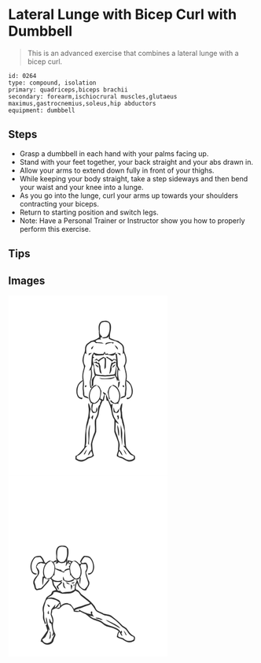 # Lateral Lunge with Bicep Curl with Dumbbell
> This is an advanced exercise that combines a lateral lunge with a bicep curl.

``` 
id: 0264 
type: compound, isolation 
primary: quadriceps,biceps brachii 
secondary: forearm,ischiocrural muscles,glutaeus maximus,gastrocnemius,soleus,hip abductors 
equipment: dumbbell 
``` 

## Steps

 - Grasp a dumbbell in each hand with your palms facing up.
 - Stand with your feet together, your back straight and your abs drawn in.
 - Allow your arms to extend down fully in front of your thighs.
 - While keeping your body straight, take a step sideways and then bend your waist and your knee into a lunge.
 - As you go into the lunge, curl your arms up towards your shoulders contracting your biceps.
 - Return to starting position and switch legs.
 - Note: Have a Personal Trainer or Instructor show you how to properly perform this exercise.

## Tips


## Images

<svg width="324" height="275pt" viewBox="0 0 243 275" xmlns="http://www.w3.org/2000/svg"><g fill="#FFF"><path d="M0 0h243v275H0V0m143.31 39.37c-6.07 2.46-5.86 10.33-4.87 15.73-.51 3.02.53 6 .25 9.02-3.87 2.98-8.55 4.67-13.25 5.83-2.32 2.49-6.08 3.7-7.27 7.15-1.62 3.24-.29 7.07-1.92 10.3-1.62 4.02-3.05 8.27-2.95 12.65.43 3.99 3.41 7.77 1.77 11.87-1.77 5.61-2.64 11.56-1.56 17.4-8.96 4.24-12.15 16.94-7.32 25.33 1.31 2.33 3.99 3.02 6.39 3.62.24-.51.71-1.53.95-2.04-1.95-.42-4.35-.27-5.65-2.08-3.19-4.09-2.47-9.79-1.31-14.49 1.01-4.05 4.24-6.82 7.43-9.22.55 4.91-1.18 9.79-.17 14.68.78 3.22-.85 7.5 2.28 9.77 2.08 1.15 4.42 1.74 6.68 2.43-.8-3.06-4.23-3.29-6.61-4.54-.09-3.12-.28-6.23-.86-9.3-.71-3.48.66-6.95.25-10.44-.43-3.98-1.31-7.96-.97-11.98.39-4.63 1.96-9.03 3.13-13.5-4.36-5.74-2.5-13.18-.52-19.43.53.36 1.59 1.1 2.13 1.47-.2-5.05-1.81-11.68 3.14-15.02 2.56-1.98 6.03-5.14 9.36-3.5.66.62 1.32 1.25 1.99 1.87 4.02-.44 7.99.39 11.97.77-2.11-1.83-4.85-2.23-7.56-2.1-1.6-.29-4.01.63-4.63-1.46l-.24-.81c2.4-1.62 5.24-2.83 8.16-1.72-.25-.66-.76-1.98-1.02-2.64 1.09-.59 2.18-1.17 3.26-1.78-1.75-1.77-4.03-3.57-4.02-6.31-.02-5.04-1.05-10.89 2.53-15.04 3.45-1.79 8.19-1.95 11.35.47 1.41 2.63 1.01 5.85 1.12 8.75-.34 4.43-1.21 9.74-5.37 12.22-2.2.52-4.61.3-6.55 1.64 3.14 1.32 6.36.35 9.4-.62.3-.46.88-1.37 1.18-1.83.08.98.23 2.93.31 3.9 3.05 1.61 6.37 2.61 9.72 3.41 3.69 1.66 7.36 3.6 10.09 6.68 2.43 3.96 1.26 8.85 1.14 13.24.46-.43 1.38-1.28 1.83-1.71 2.48 6.17 4.08 13.79-.23 19.56 1.51 5.67 3.63 11.38 3.14 17.34-.22 4.2-1.53 8.36-.84 12.57.99 5.12-.99 10.16-.75 15.3-2.38 1.24-5.79 1.5-6.62 4.53 2.27-.68 4.6-1.27 6.69-2.43 3.14-2.25 1.48-6.54 2.28-9.76 1.02-4.89-.74-9.76-.16-14.68 3.17 2.38 6.37 5.14 7.4 9.16 1.16 4.68 1.9 10.34-1.21 14.46-1.27 1.89-3.71 1.76-5.69 2.12.21.52.64 1.56.85 2.07 6.56-.38 9.13-7.61 8.75-13.24-.63-6.26-3.45-13.07-9.61-15.68.61-4.16.7-8.44-.3-12.55-.81-3.77-2.8-7.73-.95-11.53 2.88-5.8.75-12.31-1.53-17.92-1.59-3.2-.28-6.99-1.89-10.21-1.17-3.47-4.98-4.67-7.28-7.21-1.58-.46-3.18-.87-4.77-1.27-2.7-1.34-5.58-2.28-8.38-3.38-.6-3.96.1-7.85 1.08-11.68.59-4.38 1.19-10.22-2.89-13.15-2.92-2.3-6.91-1.8-10.28-1.06m5.67 33.42c-.17.63-.5 1.89-.67 2.53 2.88-2.13 6.41-2.55 9.86-2.94.42.37 1.28 1.1 1.71 1.46.41-.75.81-1.5 1.22-2.26-2.28 0-4.56.12-6.83-.09-1.79.3-3.56.72-5.29 1.3m-22.01 9.51c2.3-.85 2.48-3.63 3.27-5.59-1.23 1.63-4.74 3.22-3.27 5.59m35.42-6.3c1.36 2.5 2.75 5.06 5.03 6.85.33-3.3-2.56-5.33-5.03-6.85m-15.2 9.94c-.73 1.13-1.45 2.26-2.18 3.39-4.87-.07-10.04.66-14.33-2.22-.94 1.83-2.87 3.19-2.99 5.38-.67 5.05-.83 10.14-.96 15.22-1.1 2.5-2.57 4.83-3.65 7.34.95-.52 1.9-1.04 2.84-1.57 1.32 6.36-.24 12.77-1.48 19 .18 2.88.44 5.75.9 8.6.55-.13 1.64-.38 2.19-.51-4.94 6.59-6.4 16.41-1.39 23.37-.33.12-1.01.36-1.35.47l3.33-.2a15.042 15.042 0 0 0-1.01 8.46c-.73 2.56.5 4.72 2.11 6.61 2.08-.17 4.9.1 5.91-2.21 1.52-2.04.79-4.59.22-6.82-.99 2.23-1.26 4.66-1.64 7.04-1.48.24-3.22.96-4.21-.66-2.65-3.28-.06-7.56-.36-11.29 4.76.58 8.54-2.78 10.47-6.84.74.74 1.49 1.48 2.25 2.22-.63 1.16-1.24 2.32-1.86 3.48 0 .57-.01 1.73-.01 2.31-4.19 2.95-2.39 8.31-3.57 12.59-.39 3.98-2.75 7.28-4.16 10.9-.84 5.98.82 12.05-.23 18-2.25 5.57-4.17 11.29-5.58 17.14-.88 3.43.83 7.07.03 10.39-2.7 1.97-3.9 5.07-4.82 8.17 2.55-1.43 3.5-4.24 4.8-6.65.89 2.27 3.62 5.55 1.15 7.71-2.61 1.59-6.1 1.15-8.42 3.31-4.19 3.57-10.82 4.01-15.01.18.2-1.21.4-2.42.61-3.63 7.89-1.74 10.19-10.47 15.78-15.28-.66.07-1.98.21-2.64.27 2.22-5.61 1.01-11.77 1.3-17.64-.59-5.88.75-11.66 2.72-17.15 1.11-2.65.57-5.95 2.82-8.04-.78-4.62-.48-9.4 1.25-13.77-1.44-2.93-1.5-6.49-3.75-9-.29 1.71-.28 3.42.02 5.11 1.88 9.34-.88 18.75-3.15 27.77-.53 3.96-.88 7.95-1.44 11.91-1.06 7.78.04 15.75-1.91 23.43-3.93 4.6-7.45 9.82-13.12 12.47-.07 1.7-.15 3.39-.22 5.1 2.54 1.72 5.39 3.49 8.59 3.31 4.29.14 7.85-2.58 11.3-4.75 3.04-.94 6.35-1.52 8.44-4.19-2.21-5.83-2.32-12.05-2.62-18.18 1-6.31 4.22-12 6.14-18.01.4-6-.47-12.03.04-18.03.34-1.6 1.42-2.9 2.06-4.37 2.38-4.29 1.83-9.39 3.3-13.95 1.2-3.67 2.55-7.29 4.23-10.76.49-.11 1.46-.32 1.95-.43.43-3.14 1.4-6.18 1.49-9.36l2.06-.03c-.9 3.11.32 6.17.67 9.26.82.26 1.64.53 2.46.8 1.47 3.65 2.94 7.3 3.99 11.1 1.41 5.83 1.52 12.23 5.4 17.15.29 6.2-.35 12.42.01 18.61 1.32 4.52 3.39 8.8 4.93 13.25 1.78 4.04 1.1 8.55.68 12.8.84 3.8-2.2 7.03-1.83 10.89 2.34 1.84 5.23 2.56 8.01 3.44 2.92 1.78 5.76 3.88 9.18 4.61 3.63.58 7.63-.44 10.31-3 .55-1.82.34-3.87-.29-5.65-2.41-1.63-5.2-2.87-6.93-5.33-2.57-3.44-6.56-6.34-6.5-11.07-.78-9.91-.72-19.91-2.19-29.77-1.42-6.72-3.69-13.32-3.64-20.26-1.27-4.55.8-8.99.36-13.57-2.74 2.03-2.65 5.77-3.78 8.72 1.49 4.42 1.86 9.08 1.27 13.71 2.28 2.07 1.78 5.28 2.66 7.95 1.26 3.69 2.18 7.49 3.13 11.27-.22 7.8-1.17 15.79.7 23.47-.62-.01-1.85-.04-2.47-.05 3.5 3.31 6.14 7.34 9.03 11.16 1.56 2.28 4.22 3.22 6.72 4.06.24 1.05.5 2.1.64 3.18-1.6 2.73-5.17 3.26-8.06 3.15-5.16-.33-8.44-5.15-13.66-5.42-4.23-.85-2.03-5.96-.56-8.4 1.36 2.34 2.17 5.22 4.77 6.57-.79-3.34-2.56-6.28-5.03-8.63.02-1.73.4-3.42.6-5.13.76-4.94-1.89-9.45-2.99-14.13-.79-4.04-3.74-7.5-3.35-11.76.11-3.7.48-7.38.32-11.08 1.36 1.24 2.8 2.49 4.71 2.72-2.54-4.26-6.6-7.63-7.9-12.58-2.24-5.63-1.89-11.72-1.58-17.64-.62.3-1.87.88-2.49 1.18-2.65-5.44-5.32-10.87-7.54-16.5-1.32-.9-2.66-1.79-4-2.68-.21.22-.63.67-.84.9.79 1.02 1.58 2.05 2.38 3.09a17.328 17.328 0 0 0-2.26 7.69c-1.34-.72-2.68-1.41-4.04-2.08.77-3.65 1.24-7.37 1.81-11.06-1.6-3.23-2.36-7.86-6.51-8.78-3.18-1.66-6.23.91-8.04 3.36-1.96-2.79-1.75-6.29-1.85-9.54 1.91-5.4 2.87-11.31 1.5-16.96-.81-2.99.87-5.82 1.54-8.66.88 1.72 1.98 3.48 1.71 5.51-.2 3.95.47 7.84 1.44 11.65-1.74 2.27-4.6 4.17-4.51 7.34.01 3.1-.03 6.2-.18 9.3.62-.51 1.88-1.53 2.5-2.04-.08-5.2.27-10.81 3.95-14.88 9.5 1.71 19.26 1.5 28.77-.03 1.78 2.77 3.09 5.8 3.94 8.98.23-.73.67-2.19.89-2.91.15.44.43 1.34.58 1.79.77 1.99 2.29-1.47.88-1.92-1.2-4.82-1.75-9.85-.76-14.76.93.58 1.87 1.15 2.82 1.72-1.04-2.58-2.54-4.94-3.65-7.47-.12-6.18-.36-12.4-1.56-18.48-.59.01-1.76.05-2.35.07l1.02-2.41c-3.66 2.25-7.83 3.11-12.09 3.11 0-.32.01-.97.01-1.29-1.09.2-2.18.37-3.27.51-.69-1.04-1.24-2.16-1.83-3.26m-24.28 2.72c-.07 1-.13 2.01-.2 3.01 1.66-1.32 3.35-2.61 4.94-4.01-1.59.28-3.17.62-4.74 1m43.42-1c1.61 1.41 3.32 2.7 5 4.03l-.27-3.05c-1.57-.37-3.15-.7-4.73-.98m-27.82 38.3c1.3.61 2.62 1.14 3.95 1.69 6.83-.34 14.3 1.46 20.39-2.61-.2-.15-.6-.45-.8-.59-7.6 2.4-15.69 2.78-23.54 1.51m29.37 6.67c-.03 2.89-.35 5.76-.52 8.64 2.87-2.42 2.37-6.67 3.17-9.99-.96.32-1.84.77-2.65 1.35m-7.91 3.8c-1.63.91-3.39 1.63-4.88 2.77-2 2.43-2.45 5.66-3.47 8.55 1.04 3.16 1.46 6.47 1.86 9.76.58.32 1.74.97 2.32 1.29-3.07-6.91-3.99-16.62 3.1-21.43 9.33 3.08 13.04 15.19 8.92 23.61-1.04 2.21-3.57 2.71-5.72 3.17-1.95-1.31-3.94-2.63-5.29-4.6-.43.54-.85 1.08-1.27 1.64 2.82 3.02 6.64 5 10.84 3.69.41.23 1.24.69 1.66.93.05-.8.11-1.58.17-2.37 3.13-4.77 3.52-10.94 1.64-16.26-1.43-4.76-4.68-9.72-9.88-10.75m-43.19 2.42c1.4 2.94 4.33-1.89 1.26-2.06-.32.52-.94 1.55-1.26 2.06m60.44 0c-.31-.51-.93-1.54-1.24-2.06-3.08.14-.18 4.99 1.24 2.06m-16.47 31.68c-.45 2.47-.27 4.98.17 7.44 2.04.65 4.6 2.24 6.55.47 1.91-1.42 1.6-3.93 1.78-6.02-1.26 2.06-2.61 4.07-4.15 5.94-3.45-1.16-3.16-5.03-4.35-7.83m-34.02 15.44c.44 1.26 1.18 2.38 1.85 3.53.22-2.34 1.68-4.8.62-7.1-.93 1.1-1.84 2.25-2.47 3.57m39.08-2.17c.32.57.96 1.71 1.27 2.29.01.89.01 2.68.02 3.57 2.32-1.86 2.07-4.53.94-7-.56.28-1.67.85-2.23 1.14m-43.63 26.15c.09 5.19.86 10.44-.4 15.56.47.83.95 1.67 1.43 2.5-.38-6.36 1.16-12.62.83-18.98-.13-4.06 1.1-8.03.68-12.08-1.57 4.15-2.1 8.62-2.54 13m44.19-12.76c.02 3.66.77 7.24 1.02 10.88.2 2.15.23 4.43 1.57 6.27.66-5.71.18-12.04-2.59-17.15m5.07.03c.32 6.29.51 12.59.69 18.89 1.1 4.04 1.4 8.16 1.41 12.34 1.27-4.72-.08-9.62.44-14.43.58-5.75-.87-11.35-2.54-16.8m-56.16 45.11c.38-.07 1.15-.22 1.53-.29 1.26-2.38 2.55-4.75 3.36-7.33-2.16 2.17-3.7 4.83-4.89 7.62m60.61-7.81c1.05 3.08 2.49 6.12 4.85 8.43-.95-3.13-2.4-6.2-4.85-8.43z"/><path d="M129.26 93.28c.41-1.3.86-2.58 1.38-3.84.68.55 2.05 1.67 2.74 2.23 4.19.38 8.38-.35 12.54-.81.48-.71 1.42-2.13 1.9-2.84.07.72.2 2.16.27 2.89 3.7-.71 7.32.06 10.71 1.58-.15-.19-.47-.56-.63-.75 2.22.49 3.8-.95 5.25-2.38 1.12 2.85 1.09 5.96 1.4 8.96-2.06-1.11-4.32-2.27-5.65.38-1.8-1.31-3.66-2.55-5.76-3.3-.4-.37-1.19-1.11-1.59-1.48-.77.04-2.3.11-3.07.15 3.22 2.36 7.15 3.82 9.52 7.19 1.06-1.07 2.15-2.1 3.24-3.15.82.35 2.46 1.04 3.28 1.38l.04 2.51c-1.97-1.4-3.63-.94-4.9.96l-1.99-.8c-2.59 5.68-2.42 12.03-3.72 18.04 2.92-2.86 4.12-7.26 3.29-11.24.67-1.37 1.3-2.76 1.9-4.16 1.69-.85 3.35-1.75 5.05-2.59.15 1.82.11 3.66.28 5.49 1.1 1.62 2.93 3.22 2.07 5.38-.98 4.06-.85 8.21-.38 12.34l-1.83-2.63c-.23-5.01 1.61-10.23-.01-15.14-.4 4.18-.82 8.36-2.2 12.36-4.6 1.8-9.61 1.18-14.41 1.83-4.75-.7-9.74.02-14.26-1.9-2.34-5.61-1.92-11.91-4.05-17.58-.65-2.03-.33-4.19-.39-6.28.49-.34 1.47-1.02 1.96-1.37-.5-.36-1.49-1.07-1.98-1.43m8.01 5.66c-.77-.85-1.54-1.69-2.34-2.52-1.24.94-2.46 1.9-3.67 2.88.98-.23 2.93-.7 3.91-.94 1.08.94 2.16 1.9 3.23 2.85 1.72-2.74 4.67-4.12 7.32-5.78.29.18.88.53 1.17.7 1.34 5.34-.58 11.07.14 16.58.65-.96 1.31-1.93 1.97-2.89-.05-4.68.5-9.37.07-14.05-1.28-.61-2.52-1.29-3.83-1.84-2.77 1.48-5.53 3.02-7.97 5.01m-7.06 3.2l.49.63c2.55-.12 4.77 1.17 7.02 2.17 1.24 4.21 1.03 8.67 2.28 12.88.82.66 1.64 1.32 2.47 1.99-.46-3.9-2.04-7.65-1.68-11.62-.71-1.95-1.43-3.9-2.13-5.85-.82.19-1.63.38-2.44.57l-1.32-2.04c-1.56.46-3.12.89-4.69 1.27m28.48 8.33c2.24-1.12 4.03-2.94 4.89-5.31-2.31 1.02-4.47 2.63-4.89 5.31m-25.97-5.05c1.29 2.01 2.79 4.39 5.51 4.32-1.29-2.06-3.08-3.78-5.51-4.32zM126.17 160.96c-4.14-8.46-.35-20.6 9.05-23.63 3.72 3.05 6.14 7.77 5.17 12.66.02 5.9-3.2 11.47-8.49 14.15-2.16-.47-4.7-.95-5.73-3.18z"/></g><g fill="#333"><path d="M143.31 39.37c3.37-.74 7.36-1.24 10.28 1.06 4.08 2.93 3.48 8.77 2.89 13.15-.98 3.83-1.68 7.72-1.08 11.68 2.8 1.1 5.68 2.04 8.38 3.38 1.59.4 3.19.81 4.77 1.27 2.3 2.54 6.11 3.74 7.28 7.21 1.61 3.22.3 7.01 1.89 10.21 2.28 5.61 4.41 12.12 1.53 17.92-1.85 3.8.14 7.76.95 11.53 1 4.11.91 8.39.3 12.55 6.16 2.61 8.98 9.42 9.61 15.68.38 5.63-2.19 12.86-8.75 13.24-.21-.51-.64-1.55-.85-2.07 1.98-.36 4.42-.23 5.69-2.12 3.11-4.12 2.37-9.78 1.21-14.46-1.03-4.02-4.23-6.78-7.4-9.16-.58 4.92 1.18 9.79.16 14.68-.8 3.22.86 7.51-2.28 9.76-2.09 1.16-4.42 1.75-6.69 2.43.83-3.03 4.24-3.29 6.62-4.53-.24-5.14 1.74-10.18.75-15.3-.69-4.21.62-8.37.84-12.57.49-5.96-1.63-11.67-3.14-17.34 4.31-5.77 2.71-13.39.23-19.56-.45.43-1.37 1.28-1.83 1.71.12-4.39 1.29-9.28-1.14-13.24-2.73-3.08-6.4-5.02-10.09-6.68-3.35-.8-6.67-1.8-9.72-3.41-.08-.97-.23-2.92-.31-3.9-.3.46-.88 1.37-1.18 1.83-3.04.97-6.26 1.94-9.4.62 1.94-1.34 4.35-1.12 6.55-1.64 4.16-2.48 5.03-7.79 5.37-12.22-.11-2.9.29-6.12-1.12-8.75-3.16-2.42-7.9-2.26-11.35-.47-3.58 4.15-2.55 10-2.53 15.04-.01 2.74 2.27 4.54 4.02 6.31-1.08.61-2.17 1.19-3.26 1.78.26.66.77 1.98 1.02 2.64-2.92-1.11-5.76.1-8.16 1.72l.24.81c.62 2.09 3.03 1.17 4.63 1.46 2.71-.13 5.45.27 7.56 2.1-3.98-.38-7.95-1.21-11.97-.77-.67-.62-1.33-1.25-1.99-1.87-3.33-1.64-6.8 1.52-9.36 3.5-4.95 3.34-3.34 9.97-3.14 15.02-.54-.37-1.6-1.11-2.13-1.47-1.98 6.25-3.84 13.69.52 19.43-1.17 4.47-2.74 8.87-3.13 13.5-.34 4.02.54 8 .97 11.98.41 3.49-.96 6.96-.25 10.44.58 3.07.77 6.18.86 9.3 2.38 1.25 5.81 1.48 6.61 4.54-2.26-.69-4.6-1.28-6.68-2.43-3.13-2.27-1.5-6.55-2.28-9.77-1.01-4.89.72-9.77.17-14.68-3.19 2.4-6.42 5.17-7.43 9.22-1.16 4.7-1.88 10.4 1.31 14.49 1.3 1.81 3.7 1.66 5.65 2.08-.24.51-.71 1.53-.95 2.04-2.4-.6-5.08-1.29-6.39-3.62-4.83-8.39-1.64-21.09 7.32-25.33-1.08-5.84-.21-11.79 1.56-17.4 1.64-4.1-1.34-7.88-1.77-11.87-.1-4.38 1.33-8.63 2.95-12.65 1.63-3.23.3-7.06 1.92-10.3 1.19-3.45 4.95-4.66 7.27-7.15 4.7-1.16 9.38-2.85 13.25-5.83.28-3.02-.76-6-.25-9.02-.99-5.4-1.2-13.27 4.87-15.73z"/><path d="M148.98 72.79c1.73-.58 3.5-1 5.29-1.3 2.27.21 4.55.09 6.83.09-.41.76-.81 1.51-1.22 2.26-.43-.36-1.29-1.09-1.71-1.46-3.45.39-6.98.81-9.86 2.94.17-.64.5-1.9.67-2.53zM126.97 82.3c-1.47-2.37 2.04-3.96 3.27-5.59-.79 1.96-.97 4.74-3.27 5.59zM162.39 76c2.47 1.52 5.36 3.55 5.03 6.85-2.28-1.79-3.67-4.35-5.03-6.85zM147.19 85.94c.59 1.1 1.14 2.22 1.83 3.26 1.09-.14 2.18-.31 3.27-.51 0 .32-.01.97-.01 1.29 4.26 0 8.43-.86 12.09-3.11l-1.02 2.41c.59-.02 1.76-.06 2.35-.07 1.2 6.08 1.44 12.3 1.56 18.48 1.11 2.53 2.61 4.89 3.65 7.47-.95-.57-1.89-1.14-2.82-1.72-.99 4.91-.44 9.94.76 14.76 1.41.45-.11 3.91-.88 1.92-.15-.45-.43-1.35-.58-1.79-.22.72-.66 2.18-.89 2.91-.85-3.18-2.16-6.21-3.94-8.98-9.51 1.53-19.27 1.74-28.77.03-3.68 4.07-4.03 9.68-3.95 14.88-.62.51-1.88 1.53-2.5 2.04.15-3.1.19-6.2.18-9.3-.09-3.17 2.77-5.07 4.51-7.34-.97-3.81-1.64-7.7-1.44-11.65.27-2.03-.83-3.79-1.71-5.51-.67 2.84-2.35 5.67-1.54 8.66 1.37 5.65.41 11.56-1.5 16.96.1 3.25-.11 6.75 1.85 9.54 1.81-2.45 4.86-5.02 8.04-3.36 4.15.92 4.91 5.55 6.51 8.78-.57 3.69-1.04 7.41-1.81 11.06 1.36.67 2.7 1.36 4.04 2.08.15-2.72.91-5.33 2.26-7.69-.8-1.04-1.59-2.07-2.38-3.09.21-.23.63-.68.84-.9 1.34.89 2.68 1.78 4 2.68 2.22 5.63 4.89 11.06 7.54 16.5.62-.3 1.87-.88 2.49-1.18-.31 5.92-.66 12.01 1.58 17.64 1.3 4.95 5.36 8.32 7.9 12.58-1.91-.23-3.35-1.48-4.71-2.72.16 3.7-.21 7.38-.32 11.08-.39 4.26 2.56 7.72 3.35 11.76 1.1 4.68 3.75 9.19 2.99 14.13-.2 1.71-.58 3.4-.6 5.13 2.47 2.35 4.24 5.29 5.03 8.63-2.6-1.35-3.41-4.23-4.77-6.57-1.47 2.44-3.67 7.55.56 8.4 5.22.27 8.5 5.09 13.66 5.42 2.89.11 6.46-.42 8.06-3.15-.14-1.08-.4-2.13-.64-3.18-2.5-.84-5.16-1.78-6.72-4.06-2.89-3.82-5.53-7.85-9.03-11.16.62.01 1.85.04 2.47.05-1.87-7.68-.92-15.67-.7-23.47-.95-3.78-1.87-7.58-3.13-11.27-.88-2.67-.38-5.88-2.66-7.95.59-4.63.22-9.29-1.27-13.71 1.13-2.95 1.04-6.69 3.78-8.72.44 4.58-1.63 9.02-.36 13.57-.05 6.94 2.22 13.54 3.64 20.26 1.47 9.86 1.41 19.86 2.19 29.77-.06 4.73 3.93 7.63 6.5 11.07 1.73 2.46 4.52 3.7 6.93 5.33.63 1.78.84 3.83.29 5.65-2.68 2.56-6.68 3.58-10.31 3-3.42-.73-6.26-2.83-9.18-4.61-2.78-.88-5.67-1.6-8.01-3.44-.37-3.86 2.67-7.09 1.83-10.89.42-4.25 1.1-8.76-.68-12.8-1.54-4.45-3.61-8.73-4.93-13.25-.36-6.19.28-12.41-.01-18.61-3.88-4.92-3.99-11.32-5.4-17.15-1.05-3.8-2.52-7.45-3.99-11.1-.82-.27-1.64-.54-2.46-.8-.35-3.09-1.57-6.15-.67-9.26l-2.06.03c-.09 3.18-1.06 6.22-1.49 9.36-.49.11-1.46.32-1.95.43-1.68 3.47-3.03 7.09-4.23 10.76-1.47 4.56-.92 9.66-3.3 13.95-.64 1.47-1.72 2.77-2.06 4.37-.51 6 .36 12.03-.04 18.03-1.92 6.01-5.14 11.7-6.14 18.01.3 6.13.41 12.35 2.62 18.18-2.09 2.67-5.4 3.25-8.44 4.19-3.45 2.17-7.01 4.89-11.3 4.75-3.2.18-6.05-1.59-8.59-3.31.07-1.71.15-3.4.22-5.1 5.67-2.65 9.19-7.87 13.12-12.47 1.95-7.68.85-15.65 1.91-23.43.56-3.96.91-7.95 1.44-11.91 2.27-9.02 5.03-18.43 3.15-27.77-.3-1.69-.31-3.4-.02-5.11 2.25 2.51 2.31 6.07 3.75 9-1.73 4.37-2.03 9.15-1.25 13.77-2.25 2.09-1.71 5.39-2.82 8.04-1.97 5.49-3.31 11.27-2.72 17.15-.29 5.87.92 12.03-1.3 17.64.66-.06 1.98-.2 2.64-.27-5.59 4.81-7.89 13.54-15.78 15.28-.21 1.21-.41 2.42-.61 3.63 4.19 3.83 10.82 3.39 15.01-.18 2.32-2.16 5.81-1.72 8.42-3.31 2.47-2.16-.26-5.44-1.15-7.71-1.3 2.41-2.25 5.22-4.8 6.65.92-3.1 2.12-6.2 4.82-8.17.8-3.32-.91-6.96-.03-10.39 1.41-5.85 3.33-11.57 5.58-17.14 1.05-5.95-.61-12.02.23-18 1.41-3.62 3.77-6.92 4.16-10.9 1.18-4.28-.62-9.64 3.57-12.59 0-.58.01-1.74.01-2.31.62-1.16 1.23-2.32 1.86-3.48-.76-.74-1.51-1.48-2.25-2.22-1.93 4.06-5.71 7.42-10.47 6.84.3 3.73-2.29 8.01.36 11.29.99 1.62 2.73.9 4.21.66.38-2.38.65-4.81 1.64-7.04.57 2.23 1.3 4.78-.22 6.82-1.01 2.31-3.83 2.04-5.91 2.21-1.61-1.89-2.84-4.05-2.11-6.61-.48-2.88-.14-5.78 1.01-8.46l-3.33.2a53.5 53.5 0 0 0 1.35-.47c-5.01-6.96-3.55-16.78 1.39-23.37-.55.13-1.64.38-2.19.51-.46-2.85-.72-5.72-.9-8.6 1.24-6.23 2.8-12.64 1.48-19-.94.53-1.89 1.05-2.84 1.57 1.08-2.51 2.55-4.84 3.65-7.34.13-5.08.29-10.17.96-15.22.12-2.19 2.05-3.55 2.99-5.38 4.29 2.88 9.46 2.15 14.33 2.22.73-1.13 1.45-2.26 2.18-3.39m-17.93 7.34c.49.36 1.48 1.07 1.98 1.43-.49.35-1.47 1.03-1.96 1.37.06 2.09-.26 4.25.39 6.28 2.13 5.67 1.71 11.97 4.05 17.58 4.52 1.92 9.51 1.2 14.26 1.9 4.8-.65 9.81-.03 14.41-1.83 1.38-4 1.8-8.18 2.2-12.36 1.62 4.91-.22 10.13.01 15.14l1.83 2.63c-.47-4.13-.6-8.28.38-12.34.86-2.16-.97-3.76-2.07-5.38-.17-1.83-.13-3.67-.28-5.49-1.7.84-3.36 1.74-5.05 2.59-.6 1.4-1.23 2.79-1.9 4.16.83 3.98-.37 8.38-3.29 11.24 1.3-6.01 1.13-12.36 3.72-18.04l1.99.8c1.27-1.9 2.93-2.36 4.9-.96l-.04-2.51c-.82-.34-2.46-1.03-3.28-1.38-1.09 1.05-2.18 2.08-3.24 3.15-2.37-3.37-6.3-4.83-9.52-7.19.77-.04 2.3-.11 3.07-.15.4.37 1.19 1.11 1.59 1.48 2.1.75 3.96 1.99 5.76 3.3 1.33-2.65 3.59-1.49 5.65-.38-.31-3-.28-6.11-1.4-8.96-1.45 1.43-3.03 2.87-5.25 2.38.16.19.48.56.63.75-3.39-1.52-7.01-2.29-10.71-1.58-.07-.73-.2-2.17-.27-2.89-.48.71-1.42 2.13-1.9 2.84-4.16.46-8.35 1.19-12.54.81-.69-.56-2.06-1.68-2.74-2.23a47.44 47.44 0 0 0-1.38 3.84m-3.09 67.68c1.03 2.23 3.57 2.71 5.73 3.18 5.29-2.68 8.51-8.25 8.49-14.15.97-4.89-1.45-9.61-5.17-12.66-9.4 3.03-13.19 15.17-9.05 23.63zM122.91 88.66c1.57-.38 3.15-.72 4.74-1-1.59 1.4-3.28 2.69-4.94 4.01.07-1 .13-2.01.2-3.01zM166.33 87.66c1.58.28 3.16.61 4.73.98l.27 3.05c-1.68-1.33-3.39-2.62-5-4.03z"/><path d="M137.27 98.94c2.44-1.99 5.2-3.53 7.97-5.01 1.31.55 2.55 1.23 3.83 1.84.43 4.68-.12 9.37-.07 14.05-.66.96-1.32 1.93-1.97 2.89-.72-5.51 1.2-11.24-.14-16.58-.29-.17-.88-.52-1.17-.7-2.65 1.66-5.6 3.04-7.32 5.78-1.07-.95-2.15-1.91-3.23-2.85-.98.24-2.93.71-3.91.94 1.21-.98 2.43-1.94 3.67-2.88.8.83 1.57 1.67 2.34 2.52z"/><path d="M130.21 102.14c1.57-.38 3.13-.81 4.69-1.27l1.32 2.04c.81-.19 1.62-.38 2.44-.57.7 1.95 1.42 3.9 2.13 5.85-.36 3.97 1.22 7.72 1.68 11.62-.83-.67-1.65-1.33-2.47-1.99-1.25-4.21-1.04-8.67-2.28-12.88-2.25-1-4.47-2.29-7.02-2.17l-.49-.63zM158.69 110.47c.42-2.68 2.58-4.29 4.89-5.31-.86 2.37-2.65 4.19-4.89 5.31z"/><path d="M132.72 105.42c2.43.54 4.22 2.26 5.51 4.32-2.72.07-4.22-2.31-5.51-4.32zM138.51 125.96c7.85 1.27 15.94.89 23.54-1.51.2.14.6.44.8.59-6.09 4.07-13.56 2.27-20.39 2.61-1.33-.55-2.65-1.08-3.95-1.69zM167.88 132.63c.81-.58 1.69-1.03 2.65-1.35-.8 3.32-.3 7.57-3.17 9.99.17-2.88.49-5.75.52-8.64z"/><path d="M159.97 136.43c5.2 1.03 8.45 5.99 9.88 10.75 1.88 5.32 1.49 11.49-1.64 16.26-.06.79-.12 1.57-.17 2.37-.42-.24-1.25-.7-1.66-.93-4.2 1.31-8.02-.67-10.84-3.69.42-.56.84-1.1 1.27-1.64 1.35 1.97 3.34 3.29 5.29 4.6 2.15-.46 4.68-.96 5.72-3.17 4.12-8.42.41-20.53-8.92-23.61-7.09 4.81-6.17 14.52-3.1 21.43-.58-.32-1.74-.97-2.32-1.29-.4-3.29-.82-6.6-1.86-9.76 1.02-2.89 1.47-6.12 3.47-8.55 1.49-1.14 3.25-1.86 4.88-2.77zM116.78 138.85c.32-.51.94-1.54 1.26-2.06 3.07.17.14 5-1.26 2.06zM177.22 138.85c-1.42 2.93-4.32-1.92-1.24-2.06.31.52.93 1.55 1.24 2.06zM160.75 170.53c1.19 2.8.9 6.67 4.35 7.83 1.54-1.87 2.89-3.88 4.15-5.94-.18 2.09.13 4.6-1.78 6.02-1.95 1.77-4.51.18-6.55-.47-.44-2.46-.62-4.97-.17-7.44zM126.73 185.97c.63-1.32 1.54-2.47 2.47-3.57 1.06 2.3-.4 4.76-.62 7.1-.67-1.15-1.41-2.27-1.85-3.53zM165.81 183.8c.56-.29 1.67-.86 2.23-1.14 1.13 2.47 1.38 5.14-.94 7-.01-.89-.01-2.68-.02-3.57-.31-.58-.95-1.72-1.27-2.29zM122.18 209.95c.44-4.38.97-8.85 2.54-13 .42 4.05-.81 8.02-.68 12.08.33 6.36-1.21 12.62-.83 18.98-.48-.83-.96-1.67-1.43-2.5 1.26-5.12.49-10.37.4-15.56zM166.37 197.19c2.77 5.11 3.25 11.44 2.59 17.15-1.34-1.84-1.37-4.12-1.57-6.27-.25-3.64-1-7.22-1.02-10.88zM171.44 197.22c1.67 5.45 3.12 11.05 2.54 16.8-.52 4.81.83 9.71-.44 14.43-.01-4.18-.31-8.3-1.41-12.34-.18-6.3-.37-12.6-.69-18.89zM115.28 242.33c1.19-2.79 2.73-5.45 4.89-7.62-.81 2.58-2.1 4.95-3.36 7.33-.38.07-1.15.22-1.53.29zM175.89 234.52c2.45 2.23 3.9 5.3 4.85 8.43-2.36-2.31-3.8-5.35-4.85-8.43z"/></g></svg>
<svg width="324" height="275pt" viewBox="0 0 243 275" xmlns="http://www.w3.org/2000/svg"><g fill="#FFF"><path d="M0 0h243v275H0V0m75.86 107.89c-3.11 3.14-3.19 8.03-2.67 12.15.55 2.98-.59 6.12 1 8.91-2.11-1.84-3.91.67-5.6 1.59-1.81-.72-3.58-1.79-5.57-1.83-2.16.64-3.71 2.37-5.39 3.75-.51-.27-1.53-.81-2.04-1.09-1.27-3.69-2.94-7.37-6.12-9.81-3.74.02-8.25-.07-10.77 3.22-4.13 5.31-6.23 12.87-3.65 19.32.81 3.06 3.54 5.9 6.88 5.76.84.32 2.55-1.58.95-1.56-2.6-.38-5.38-1.38-6.24-4.15-2.5-6.96-.58-15.61 5.3-20.35 2.11-.18 4.22-.42 6.33-.59 2.47 1.92 3.93 4.66 4.98 7.54-2.87-.3-6.4-.25-8.48 2.04-1.57 2.45-3.71 5.89-1.2 8.45.56 1.53 1.14 3.06 1.77 4.57-.32 1.78-.4 3.62-1 5.34-3.98 3.43-8.1 9.38-5.27 14.67 1.15 2.94.8 7.46 4.92 7.99 2.96-.62 6.61-.55 8.68-3.09 3.46-4.41 7.93-8 10.66-12.97-.57.08-1.7.25-2.27.33-3.42 4.4-7 8.67-10.95 12.62-2.07.06-4.03.73-6.03 1.16-2.33-.98-1.98-3.74-2.56-5.76-.63-2.38-2.22-4.95-.61-7.29 1.6-4.58 6.5-7.64 6.45-12.8.13-3.15-2.67-5.28-4.13-7.8.73-1.34 1.43-2.69 2.11-4.06 1.55-.67 3.11-1.32 4.66-2 2.24.64 4.5 1.34 6.86 1.32-3.66 5.69-5.03 12.98-2.54 19.41-.46.08-1.39.25-1.85.34-.68 4.33-.74 8.76.09 13.09 1.4-3.35.89-7.04 1.62-10.53 2.03-1.83 3.13.68 4.32 2.17-.17-1.27-.33-2.55-.48-3.83l-.88.63c-5.56-8.47-2.08-22.16 8.02-25.36 2.69 2.22 5.01 5.13 5.33 8.75.13 5.01-.38 10.58-3.94 14.45-1.75 1.83-4.09 3.82-6.84 3.08.03.48.1 1.44.14 1.92 1.66-.38 3.3-.84 4.92-1.39.65 1 1.43 1.92 2 2.98.46 2.21.66 4.5 1.35 6.67 1.46 2.57 3.45 4.79 4.97 7.33-1.91.76-4.07 1.05-5.74 2.31-1 1.38-1.26 3.19-2.36 4.49-2.68 1.87-6.01 3.3-7.49 6.42-2.11 6.19-6.17 12.33-4.83 19.12 1.24 4.06-.35 8.33.67 12.42.76 2.59 1.97 5.02 2.74 7.61.5-.55 1.01-1.1 1.5-1.66-2.99-4.84-2.8-10.54-2.74-16-1.74-5.69.75-11.42 2.3-16.87.46-1.91 1.89-3.65 3.76-4.28 6.36-.07 13.25 1.1 17.55 6.27-3.08 1.82-4.11 5.64-7.42 7.21l.92-4.96c-2 2.79-4.46 5.28-6.31 8.14-.27 2.48-.8 4.94-.88 7.43.67 2.79 2.15 5.34 2.57 8.2-.06 1.23.84 4.02-1.18 3.88-1.69-1.74-1.85-4.42-3.55-6.18.02 2.17.22 4.32.34 6.49.95.63 1.93 1.24 2.9 1.86.91 4.25 1.22 8.69 2.7 12.84-.69 2.03-1.23 4.1-1.57 6.22 1.12-1.19 2.18-2.44 3.26-3.67-.64 3.99-3.62 7.06-4.38 11.04-2.32 1.51-4.76 3.5-7.74 2.84-3.09-.14-5.21-2.77-6.23-5.45 1.85-1.82 4.66-2.75 5.63-5.33 1.65-3.61 4.71-6.84 3.64-11.11.61 1.1 1.26 2.19 1.92 3.27.51-4.65-2.72-8.38-3.24-12.82-.59-2.68-.66-5.56-2.03-7.99-.5 3.74.23 7.44 1.15 11.05-.44.25-1.31.76-1.75 1.01 1.04 2.68 1.94 5.42 2.53 8.24-3 3.88-5.43 8.17-8.65 11.88-1.17 1.38-1.09 3.29-1.51 4.96 2.78.04 3.94 3.17 6.51 3.8 5.2 2.45 12.89-.86 13.33-6.91.33-3.31 4.21-6.07 1.95-9.49-2.99-5.22-4.07-11.44-2.64-17.32 1.12-4.21-1.15-8.21-2.53-12.04.62-2.06.96-4.19.97-6.34 1.77-.94 3.59-1.77 5.44-2.54 1.72.56 3.62 1.36 5.41.56 1.46-1.11 2.55-2.61 3.97-3.75 3.14-2.66 7.87-3.37 11.63-1.69 3.32 2.3 6.13 5.8 6.48 9.95 3.25.63 6.61.62 9.86 0 2.6 1.47 5.36 2.58 8.05 3.86 3.25 1.91 5.61 5.04 8.96 6.82 4.6 2.98 10.36 3.31 14.98 6.21 3.15 2.42 6.17 5.35 10.22 6.13 5.82 1.39 11.65 3.07 16.52 6.69-1.75 2.65-2.56 5.73-2.92 8.86 2.28 1.99 5.24 2.58 8.05 3.42 3.07 2.09 6.27 4.36 10.07 4.78 3.08.37 6.11-.75 8.68-2.38.96-2.11 1.81-6.09-.91-7.23-5.2-2.34-7.91-7.62-11.26-11.89-2.43-2.04-5.69-3-7.68-5.59-4.7-5.24-10.47-9.29-15.88-13.72-3.45-1.87-7.56-1.67-11.23-2.8-2.79-1.75-5.98-2.66-8.83-4.25-2.69-1.53-3.45-4.7-4.96-7.17-5.3-7.64-13.21-12.79-20.4-18.45-2.2-2.91-4.01-6.31-7.98-6.93-1.2-3.27.33-7 1.6-10.08 1.17 2.49 1.96 5.39 4.25 7.14 2.76 2.16 5.83 5.44 9.71 4.09 1.7-4.51 6.88-8.95 4.18-14.06-2.35-3.88-2.6-8.51-4.42-12.61 2.59-4.53 4.42-11.03.13-15.15-1.85-.62-3.78.21-5.61.47-.67-.43-1.33-.87-1.99-1.32 1.45-2.88 2.91-5.84 5.43-7.96 2.95.37 6.57.14 8.55 2.81 4.18 4.86 5.23 12.25 3.09 18.21-.98 2.96-4.02 4.02-6.87 4.01l.76 1.85c6.37.17 8.88-6.81 8.91-12.1-.39-4.92-1.92-10.03-5.34-13.7-2.6-2.85-6.78-2.62-10.29-2.69-2.88 2.27-4.54 5.55-5.96 8.84.64.91 1.3 1.8 1.97 2.68-.76.18-2.27.53-3.03.71-1.9-1.89-3.71-4.16-6.35-4.99-1.64-.13-3.15.66-4.71 1.03-2.09-.94-4.37-1.27-6.62-1.55-.04 1.06-.11 3.17-.14 4.23-.89-3.12-.76-6.46.33-9.5 1.21-3.56 1-7.36.83-11.04-.69-3.14-3.48-6-6.82-6.08-3.12-.04-6.74-.4-9.16 2m-16.22 87.04c.11 1.78 1.07 3.31 2.49 4.37 3.78-1.17-1.14-3.33-2.49-4.37m2.52 15.05c-.11-1.75-.34-3.48-.62-5.21-1.22 1.53-2.58 5.32.62 5.21m.77 26.26c.35 1.25.72 2.49 1.12 3.72-.53 2.74-1.1 5.47-1.47 8.23 2.43-1.05 2.34-4.05 2.36-6.28-.1-2.07.34-4.65-2.01-5.67z"/><path d="M77.24 108.86c3.76-2.07 8.57-1.69 12.06.77.56 6.47 1.42 14.19-3.29 19.41-1.54 2.13-4.4 1.89-6.7 1.58-2.8-1.86-5.3-5.05-4.66-8.61.52-4.37-.61-9.59 2.59-13.15z"/><path d="M87.27 131.31c.4-.73.8-1.46 1.21-2.18.03 1.03.06 2.06.08 3.09-.6 1.66-.82 3.38-.65 5.16 1.27-2.07 2.19-4.49 4.44-5.71l-.16 2.35c.67-.13 2.03-.38 2.7-.51-.73 1.57-1.21 3.34-2.52 4.56l1.48 2.28c-3.33.42-7.88.8-8.53 4.95-.93-.1-1.85-.22-2.76-.35-1.06-1.29-2.3-2.4-3.4-3.64l.66 1.51c-2.64-.9-5.31-1.7-8.01-2.38-.26-3.21-.9-6.46-2.69-9.2 1.95 0 3.73-.58 5.33-1.75-.57.89-1.72 2.66-2.29 3.55.74-.04 2.22-.11 2.96-.15.43-.44 1.29-1.31 1.72-1.74 3.27 2.18 6.99 1.36 10.43.16z"/><path d="M92.83 130.34c1.22-.44 2.15-.04 2.8 1.17l-.28 1.33c-1.28.49-3.18-1.19-2.52-2.5zM94.68 142.92c-1.12-5.11.91-10.49 5.19-13.52 9.38 2.96 13.07 15.15 8.99 23.54-1.07 2.26-3.62 2.89-5.88 3.15-4.89-2.57-8.18-7.62-8.3-13.17z"/><path d="M111.4 134.14c2.43-.07 4.86-.07 7.29 0 .33 2.28.81 4.55 1.08 6.85-.61 1.54-1.57 2.94-2.07 4.54-.09 5.79 2.9 10.95 4.15 16.47.79 4.29-2.66 7.23-5.16 10.14-2.8-.14-4.93-2.11-6.82-3.97-2.75-3.08-2.29-8.5-5.89-10.68.94 2.72-.88 4.96-1.69 7.39-.56 2.68-.8 5.41-1.12 8.12-2.63 1.23-5.17 3.14-8.19 3.12-3.45.05-6.9.41-10.23 1.32-1.18-.79-2.35-1.59-3.53-2.38.12-.43.36-1.3.48-1.74-.75 2.19-2.6 1.29-4.2.83-.96-3.27-3.53-5.61-5.28-8.43-.82-1.76-.98-3.73-1.47-5.59 3.71 2.05 7.95.73 11.89 1.39-2.17 2.19-4.51 4.19-6.74 6.33 0 2.47 2.18 3.97 3.79 5.47-.71-2-1.27-4.03-1.66-6.11 2.63-1.16 4.95-2.9 6.33-5.48-.64-.6-1.29-1.2-1.96-1.77l2.01-.12-.37-1.38c-5.38 2.11-12.25 1.76-16.01-3.13 1.23-1.47 2.39-2.99 3.45-4.57.26.22.78.68 1.04.91-.03-3.54.75-7 1.18-10.49 3.98 2.79 8.85 3.93 13.33 5.74 1.31-3.5 5.32-3.8 8.38-4.77.49 3.25 1.23 6.51.94 9.83.28-.41.86-1.23 1.14-1.64 1.18 2.85 3.39 5.01 5.87 6.75 1.74.08 3.47.17 5.2.37.68-.6 2.03-1.8 2.7-2.4-.65 3.3-.97 6.76.14 10 .57-3.14.87-6.31 1.34-9.46-.27-.58-.53-1.17-.79-1.75 2.81-4.64 2.38-10.46.6-15.39-.87-1.52.32-2.94.85-4.32m-25.91 25.21c4.69 2.89 11.38 2.52 15.4-1.38-.48-2.26-2.62-.35-3.71.19-3.28 2.38-7.43 1.04-11.07.59-.88-1.91-1.54-3.9-2.13-5.91-.8 2.16-1.15 5.55 1.51 6.51m10.97 3.14c1.5 2.21 3.98.6 5.03-1.11-1.69.3-3.36.7-5.03 1.11m-12.93-.77c.17 3.45-.28 8.37 4.04 9.42-.77-1.44-1.5-2.9-2.19-4.36-.03-1.83.19-4.2-1.85-5.06m4.5-.04c1.29 2.38 3.86 3.07 6.36 3.32-1.84-1.57-3.9-2.98-6.36-3.32m7.26 3.16c.36 2.78.18 5.67 1.14 8.34.53-2.06.97-4.13 1.51-6.19-.88-.73-1.76-1.44-2.65-2.15m5.1.2c-1.41.68-1.47 1.32-.19 1.92 1.43-.66 1.49-1.3.19-1.92z"/><path d="M81.91 179.02c6.9-.23 15.11 1.13 20.41-4.38 1.57.7 3.21 1.3 4.67 2.24 1.63 1.71 2.59 3.98 4.39 5.55 4.4 3.61 9.1 6.84 13.28 10.72-2.33 2.2-5.72 1.93-8.51 3.18-5.18 2.28-11.04 2.73-15.93 5.75-1.45-2.47-3.03-4.9-5.07-6.94-1.6-.45-3.16-1.03-4.67-1.72-3.66-.26-7.17 1.11-9.79 3.65-.76-3.02-.9-7.14-4.14-8.63-3.42-1.39-6.69-3.74-10.55-3.56-2.11.01-4.19.47-6.28.77 3.1-3.03 8.98-3.7 9.59-8.72 4.37-1.37 8.56.8 12.6 2.09z"/><path d="M77.74 194.56c.39.16 1.16.46 1.55.61-.15 1.49-.38 2.97-.69 4.44-1.82.75-3.72 1.27-5.7 1.56 2.02-1.87 4.21-3.79 4.84-6.61zM114.44 199.53c3.82-2.02 8.35-2.36 11.87-4.96 2.74 2.76 4.68 6.12 6.72 9.4 2.43 3.63 7.07 4.16 10.5 6.41 3.81 2.67 8.97 1.57 12.9 4.07 5.82 3.83 11.39 8.19 15.78 13.65 2.34 2.97 6.63 3.73 8.57 7.1 2.59 3.89 5.29 8.51 10.39 9.23.34 1.51 1.56 3.45-.16 4.57-4.07 3.16-10.36 2.3-14.13-.99-2.33-2.24-6.01-1.52-8.53-3.41-1.68-2.39.35-5.33 1.35-7.6 1.29 2.28 1.89 5.28 4.54 6.44a8.707 8.707 0 0 0-1.66-3.96c1.53-1 .94-2.67.61-4.1-.58.45-1.73 1.34-2.3 1.79-.28-1.29-.92-2.33-1.92-3.13-7.53-6.22-18.61-5.58-25.74-12.37-3.11-2.39-7.05-3.24-10.67-4.52-3.36-.7-6.12-2.7-8.74-4.8 1.65.58 3.39.8 5.13.9.39.41 1.16 1.24 1.55 1.66-.36-1.9-1.23-3.63-2.49-5.09-.21-1.25 1.24-3.64-.79-3.8-2.26-.09-.72 3.08-.92 4.33-6.71-1.04-12.94-3.71-18.71-7.25.18.87.37 1.74.56 2.61-2.34-.64-4.75-.82-7.15-.98 3.97-2.93 9.14-2.96 13.44-5.2m24.26 17.99c1.62 1.35 3.57 1.58 5.58 1.04-3.36-1.99-7.1-3.73-11.12-2.69 1.47 1.48 3.55 1.66 5.54 1.65m10.08 1.44c3.61 2.99 7.99 4.76 12.01 7.09 3.56 1.82 6.79 4.26 10.52 5.75-3.72-4.31-9.02-6.68-14.01-9.17-2.78-1.34-5.44-3.07-8.52-3.67m27.28 15.77c.92 2.62 2.24 5.07 3.47 7.56.28-.09.85-.26 1.13-.35-1.27-2.55-2.48-5.23-4.6-7.21z"/></g><g fill="#333"><path d="M75.86 107.89c2.42-2.4 6.04-2.04 9.16-2 3.34.08 6.13 2.94 6.82 6.08.17 3.68.38 7.48-.83 11.04a15.571 15.571 0 0 0-.33 9.5c.03-1.06.1-3.17.14-4.23 2.25.28 4.53.61 6.62 1.55 1.56-.37 3.07-1.16 4.71-1.03 2.64.83 4.45 3.1 6.35 4.99.76-.18 2.27-.53 3.03-.71-.67-.88-1.33-1.77-1.97-2.68 1.42-3.29 3.08-6.57 5.96-8.84 3.51.07 7.69-.16 10.29 2.69 3.42 3.67 4.95 8.78 5.34 13.7-.03 5.29-2.54 12.27-8.91 12.1l-.76-1.85c2.85.01 5.89-1.05 6.87-4.01 2.14-5.96 1.09-13.35-3.09-18.21-1.98-2.67-5.6-2.44-8.55-2.81-2.52 2.12-3.98 5.08-5.43 7.96.66.45 1.32.89 1.99 1.32 1.83-.26 3.76-1.09 5.61-.47 4.29 4.12 2.46 10.62-.13 15.15 1.82 4.1 2.07 8.73 4.42 12.61 2.7 5.11-2.48 9.55-4.18 14.06-3.88 1.35-6.95-1.93-9.71-4.09-2.29-1.75-3.08-4.65-4.25-7.14-1.27 3.08-2.8 6.81-1.6 10.08 3.97.62 5.78 4.02 7.98 6.93 7.19 5.66 15.1 10.81 20.4 18.45 1.51 2.47 2.27 5.64 4.96 7.17 2.85 1.59 6.04 2.5 8.83 4.25 3.67 1.13 7.78.93 11.23 2.8 5.41 4.43 11.18 8.48 15.88 13.72 1.99 2.59 5.25 3.55 7.68 5.59 3.35 4.27 6.06 9.55 11.26 11.89 2.72 1.14 1.87 5.12.91 7.23-2.57 1.63-5.6 2.75-8.68 2.38-3.8-.42-7-2.69-10.07-4.78-2.81-.84-5.77-1.43-8.05-3.42.36-3.13 1.17-6.21 2.92-8.86-4.87-3.62-10.7-5.3-16.52-6.69-4.05-.78-7.07-3.71-10.22-6.13-4.62-2.9-10.38-3.23-14.98-6.21-3.35-1.78-5.71-4.91-8.96-6.82-2.69-1.28-5.45-2.39-8.05-3.86-3.25.62-6.61.63-9.86 0-.35-4.15-3.16-7.65-6.48-9.95-3.76-1.68-8.49-.97-11.63 1.69-1.42 1.14-2.51 2.64-3.97 3.75-1.79.8-3.69 0-5.41-.56-1.85.77-3.67 1.6-5.44 2.54-.01 2.15-.35 4.28-.97 6.34 1.38 3.83 3.65 7.83 2.53 12.04-1.43 5.88-.35 12.1 2.64 17.32 2.26 3.42-1.62 6.18-1.95 9.49-.44 6.05-8.13 9.36-13.33 6.91-2.57-.63-3.73-3.76-6.51-3.8.42-1.67.34-3.58 1.51-4.96 3.22-3.71 5.65-8 8.65-11.88-.59-2.82-1.49-5.56-2.53-8.24.44-.25 1.31-.76 1.75-1.01-.92-3.61-1.65-7.31-1.15-11.05 1.37 2.43 1.44 5.31 2.03 7.99.52 4.44 3.75 8.17 3.24 12.82-.66-1.08-1.31-2.17-1.92-3.27 1.07 4.27-1.99 7.5-3.64 11.11-.97 2.58-3.78 3.51-5.63 5.33 1.02 2.68 3.14 5.31 6.23 5.45 2.98.66 5.42-1.33 7.74-2.84.76-3.98 3.74-7.05 4.38-11.04-1.08 1.23-2.14 2.48-3.26 3.67.34-2.12.88-4.19 1.57-6.22-1.48-4.15-1.79-8.59-2.7-12.84-.97-.62-1.95-1.23-2.9-1.86-.12-2.17-.32-4.32-.34-6.49 1.7 1.76 1.86 4.44 3.55 6.18 2.02.14 1.12-2.65 1.18-3.88-.42-2.86-1.9-5.41-2.57-8.2.08-2.49.61-4.95.88-7.43 1.85-2.86 4.31-5.35 6.31-8.14l-.92 4.96c3.31-1.57 4.34-5.39 7.42-7.21-4.3-5.17-11.19-6.34-17.55-6.27-1.87.63-3.3 2.37-3.76 4.28-1.55 5.45-4.04 11.18-2.3 16.87-.06 5.46-.25 11.16 2.74 16-.49.56-1 1.11-1.5 1.66-.77-2.59-1.98-5.02-2.74-7.61-1.02-4.09.57-8.36-.67-12.42-1.34-6.79 2.72-12.93 4.83-19.12 1.48-3.12 4.81-4.55 7.49-6.42 1.1-1.3 1.36-3.11 2.36-4.49 1.67-1.26 3.83-1.55 5.74-2.31-1.52-2.54-3.51-4.76-4.97-7.33-.69-2.17-.89-4.46-1.35-6.67-.57-1.06-1.35-1.98-2-2.98-1.62.55-3.26 1.01-4.92 1.39-.04-.48-.11-1.44-.14-1.92 2.75.74 5.09-1.25 6.84-3.08 3.56-3.87 4.07-9.44 3.94-14.45-.32-3.62-2.64-6.53-5.33-8.75-10.1 3.2-13.58 16.89-8.02 25.36l.88-.63c.15 1.28.31 2.56.48 3.83-1.19-1.49-2.29-4-4.32-2.17-.73 3.49-.22 7.18-1.62 10.53-.83-4.33-.77-8.76-.09-13.09.46-.09 1.39-.26 1.85-.34-2.49-6.43-1.12-13.72 2.54-19.41-2.36.02-4.62-.68-6.86-1.32-1.55.68-3.11 1.33-4.66 2-.68 1.37-1.38 2.72-2.11 4.06 1.46 2.52 4.26 4.65 4.13 7.8.05 5.16-4.85 8.22-6.45 12.8-1.61 2.34-.02 4.91.61 7.29.58 2.02.23 4.78 2.56 5.76 2-.43 3.96-1.1 6.03-1.16 3.95-3.95 7.53-8.22 10.95-12.62.57-.08 1.7-.25 2.27-.33-2.73 4.97-7.2 8.56-10.66 12.97-2.07 2.54-5.72 2.47-8.68 3.09-4.12-.53-3.77-5.05-4.92-7.99-2.83-5.29 1.29-11.24 5.27-14.67.6-1.72.68-3.56 1-5.34-.63-1.51-1.21-3.04-1.77-4.57-2.51-2.56-.37-6 1.2-8.45 2.08-2.29 5.61-2.34 8.48-2.04-1.05-2.88-2.51-5.62-4.98-7.54-2.11.17-4.22.41-6.33.59-5.88 4.74-7.8 13.39-5.3 20.35.86 2.77 3.64 3.77 6.24 4.15 1.6-.02-.11 1.88-.95 1.56-3.34.14-6.07-2.7-6.88-5.76-2.58-6.45-.48-14.01 3.65-19.32 2.52-3.29 7.03-3.2 10.77-3.22 3.18 2.44 4.85 6.12 6.12 9.81.51.28 1.53.82 2.04 1.09 1.68-1.38 3.23-3.11 5.39-3.75 1.99.04 3.76 1.11 5.57 1.83 1.69-.92 3.49-3.43 5.6-1.59-1.59-2.79-.45-5.93-1-8.91-.52-4.12-.44-9.01 2.67-12.15m1.38.97c-3.2 3.56-2.07 8.78-2.59 13.15-.64 3.56 1.86 6.75 4.66 8.61 2.3.31 5.16.55 6.7-1.58 4.71-5.22 3.85-12.94 3.29-19.41-3.49-2.46-8.3-2.84-12.06-.77m10.03 22.45c-3.44 1.2-7.16 2.02-10.43-.16-.43.43-1.29 1.3-1.72 1.74-.74.04-2.22.11-2.96.15.57-.89 1.72-2.66 2.29-3.55-1.6 1.17-3.38 1.75-5.33 1.75 1.79 2.74 2.43 5.99 2.69 9.2 2.7.68 5.37 1.48 8.01 2.38l-.66-1.51c1.1 1.24 2.34 2.35 3.4 3.64.91.13 1.83.25 2.76.35.65-4.15 5.2-4.53 8.53-4.95l-1.48-2.28c1.31-1.22 1.79-2.99 2.52-4.56-.67.13-2.03.38-2.7.51l.16-2.35c-2.25 1.22-3.17 3.64-4.44 5.71-.17-1.78.05-3.5.65-5.16-.02-1.03-.05-2.06-.08-3.09-.41.72-.81 1.45-1.21 2.18m5.56-.97c-.66 1.31 1.24 2.99 2.52 2.5l.28-1.33c-.65-1.21-1.58-1.61-2.8-1.17m1.85 12.58c.12 5.55 3.41 10.6 8.3 13.17 2.26-.26 4.81-.89 5.88-3.15 4.08-8.39.39-20.58-8.99-23.54-4.28 3.03-6.31 8.41-5.19 13.52m16.72-8.78c-.53 1.38-1.72 2.8-.85 4.32 1.78 4.93 2.21 10.75-.6 15.39.26.58.52 1.17.79 1.75-.47 3.15-.77 6.32-1.34 9.46-1.11-3.24-.79-6.7-.14-10-.67.6-2.02 1.8-2.7 2.4-1.73-.2-3.46-.29-5.2-.37-2.48-1.74-4.69-3.9-5.87-6.75-.28.41-.86 1.23-1.14 1.64.29-3.32-.45-6.58-.94-9.83-3.06.97-7.07 1.27-8.38 4.77-4.48-1.81-9.35-2.95-13.33-5.74-.43 3.49-1.21 6.95-1.18 10.49-.26-.23-.78-.69-1.04-.91-1.06 1.58-2.22 3.1-3.45 4.57 3.76 4.89 10.63 5.24 16.01 3.13l.37 1.38-2.01.12c.67.57 1.32 1.17 1.96 1.77-1.38 2.58-3.7 4.32-6.33 5.48.39 2.08.95 4.11 1.66 6.11-1.61-1.5-3.79-3-3.79-5.47 2.23-2.14 4.57-4.14 6.74-6.33-3.94-.66-8.18.66-11.89-1.39.49 1.86.65 3.83 1.47 5.59 1.75 2.82 4.32 5.16 5.28 8.43 1.6.46 3.45 1.36 4.2-.83-.12.44-.36 1.31-.48 1.74 1.18.79 2.35 1.59 3.53 2.38 3.33-.91 6.78-1.27 10.23-1.32 3.02.02 5.56-1.89 8.19-3.12.32-2.71.56-5.44 1.12-8.12.81-2.43 2.63-4.67 1.69-7.39 3.6 2.18 3.14 7.6 5.89 10.68 1.89 1.86 4.02 3.83 6.82 3.97 2.5-2.91 5.95-5.85 5.16-10.14-1.25-5.52-4.24-10.68-4.15-16.47.5-1.6 1.46-3 2.07-4.54-.27-2.3-.75-4.57-1.08-6.85-2.43-.07-4.86-.07-7.29 0m-29.49 44.88c-4.04-1.29-8.23-3.46-12.6-2.09-.61 5.02-6.49 5.69-9.59 8.72 2.09-.3 4.17-.76 6.28-.77 3.86-.18 7.13 2.17 10.55 3.56 3.24 1.49 3.38 5.61 4.14 8.63 2.62-2.54 6.13-3.91 9.79-3.65 1.51.69 3.07 1.27 4.67 1.72 2.04 2.04 3.62 4.47 5.07 6.94 4.89-3.02 10.75-3.47 15.93-5.75 2.79-1.25 6.18-.98 8.51-3.18-4.18-3.88-8.88-7.11-13.28-10.72-1.8-1.57-2.76-3.84-4.39-5.55-1.46-.94-3.1-1.54-4.67-2.24-5.3 5.51-13.51 4.15-20.41 4.38m-4.17 15.54c-.63 2.82-2.82 4.74-4.84 6.61 1.98-.29 3.88-.81 5.7-1.56.31-1.47.54-2.95.69-4.44-.39-.15-1.16-.45-1.55-.61m36.7 4.97c-4.3 2.24-9.47 2.27-13.44 5.2 2.4.16 4.81.34 7.15.98-.19-.87-.38-1.74-.56-2.61 5.77 3.54 12 6.21 18.71 7.25.2-1.25-1.34-4.42.92-4.33 2.03.16.58 2.55.79 3.8 1.26 1.46 2.13 3.19 2.49 5.09-.39-.42-1.16-1.25-1.55-1.66-1.74-.1-3.48-.32-5.13-.9 2.62 2.1 5.38 4.1 8.74 4.8 3.62 1.28 7.56 2.13 10.67 4.52 7.13 6.79 18.21 6.15 25.74 12.37 1 .8 1.64 1.84 1.92 3.13.57-.45 1.72-1.34 2.3-1.79.33 1.43.92 3.1-.61 4.1.88 1.18 1.44 2.5 1.66 3.96-2.65-1.16-3.25-4.16-4.54-6.44-1 2.27-3.03 5.21-1.35 7.6 2.52 1.89 6.2 1.17 8.53 3.41 3.77 3.29 10.06 4.15 14.13.99 1.72-1.12.5-3.06.16-4.57-5.1-.72-7.8-5.34-10.39-9.23-1.94-3.37-6.23-4.13-8.57-7.1-4.39-5.46-9.96-9.82-15.78-13.65-3.93-2.5-9.09-1.4-12.9-4.07-3.43-2.25-8.07-2.78-10.5-6.41-2.04-3.28-3.98-6.64-6.72-9.4-3.52 2.6-8.05 2.94-11.87 4.96z"/><path d="M85.49 159.35c-2.66-.96-2.31-4.35-1.51-6.51.59 2.01 1.25 4 2.13 5.91 3.64.45 7.79 1.79 11.07-.59 1.09-.54 3.23-2.45 3.71-.19-4.02 3.9-10.71 4.27-15.4 1.38zM96.46 162.49c1.67-.41 3.34-.81 5.03-1.11-1.05 1.71-3.53 3.32-5.03 1.11zM83.53 161.72c2.04.86 1.82 3.23 1.85 5.06a98.63 98.63 0 0 0 2.19 4.36c-4.32-1.05-3.87-5.97-4.04-9.42zM88.03 161.68c2.46.34 4.52 1.75 6.36 3.32-2.5-.25-5.07-.94-6.36-3.32zM95.29 164.84c.89.71 1.77 1.42 2.65 2.15-.54 2.06-.98 4.13-1.51 6.19-.96-2.67-.78-5.56-1.14-8.34zM100.39 165.04c1.3.62 1.24 1.26-.19 1.92-1.28-.6-1.22-1.24.19-1.92zM59.64 194.93c1.35 1.04 6.27 3.2 2.49 4.37-1.42-1.06-2.38-2.59-2.49-4.37zM62.16 209.98c-3.2.11-1.84-3.68-.62-5.21.28 1.73.51 3.46.62 5.21zM138.7 217.52c-1.99.01-4.07-.17-5.54-1.65 4.02-1.04 7.76.7 11.12 2.69-2.01.54-3.96.31-5.58-1.04zM148.78 218.96c3.08.6 5.74 2.33 8.52 3.67 4.99 2.49 10.29 4.86 14.01 9.17-3.73-1.49-6.96-3.93-10.52-5.75-4.02-2.33-8.4-4.1-12.01-7.09zM176.06 234.73c2.12 1.98 3.33 4.66 4.6 7.21-.28.09-.85.26-1.13.35-1.23-2.49-2.55-4.94-3.47-7.56zM62.93 236.24c2.35 1.02 1.91 3.6 2.01 5.67-.02 2.23.07 5.23-2.36 6.28.37-2.76.94-5.49 1.47-8.23-.4-1.23-.77-2.47-1.12-3.72z"/></g></svg>